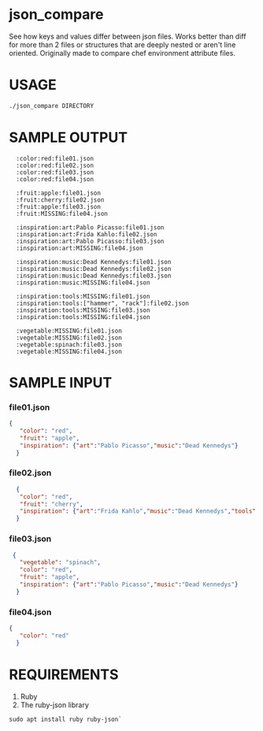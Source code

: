 # json_compare

See how keys and values differ between json files. Works better than diff for
more than 2 files or structures that are deeply nested or aren't line oriented.
Originally made to compare chef environment attribute files.

# USAGE

```bash
./json_compare DIRECTORY
```
# SAMPLE OUTPUT
```code
  :color:red:file01.json
  :color:red:file02.json
  :color:red:file03.json
  :color:red:file04.json

  :fruit:apple:file01.json
  :fruit:cherry:file02.json
  :fruit:apple:file03.json
  :fruit:MISSING:file04.json

  :inspiration:art:Pablo Picasso:file01.json
  :inspiration:art:Frida Kahlo:file02.json
  :inspiration:art:Pablo Picasso:file03.json
  :inspiration:art:MISSING:file04.json

  :inspiration:music:Dead Kennedys:file01.json
  :inspiration:music:Dead Kennedys:file02.json
  :inspiration:music:Dead Kennedys:file03.json
  :inspiration:music:MISSING:file04.json

  :inspiration:tools:MISSING:file01.json
  :inspiration:tools:["hammer", "rack"]:file02.json
  :inspiration:tools:MISSING:file03.json
  :inspiration:tools:MISSING:file04.json

  :vegetable:MISSING:file01.json
  :vegetable:MISSING:file02.json
  :vegetable:spinach:file03.json
  :vegetable:MISSING:file04.json
```

# SAMPLE INPUT
### file01.json
```json
{
   "color": "red",
   "fruit": "apple",
   "inspiration": {"art":"Pablo Picasso","music":"Dead Kennedys"}
  }
```
### file02.json
```json
  {
   "color": "red",
   "fruit": "cherry",
   "inspiration": {"art":"Frida Kahlo","music":"Dead Kennedys","tools":["hammer","rack"]}
  }
```

### file03.json
```json
 {
   "vegetable": "spinach",
   "color": "red",
   "fruit": "apple",
   "inspiration": {"art":"Pablo Picasso","music":"Dead Kennedys"}
  }
```
### file04.json
```json
{
   "color": "red"
  }
```
# REQUIREMENTS
1. Ruby
2. The ruby-json library

```code
sudo apt install ruby ruby-json`
```





